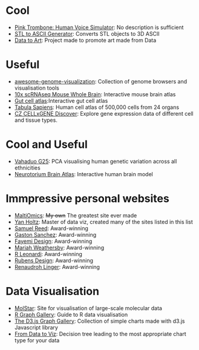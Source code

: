 # Cool
- [Pink Trombone: Human Voice Simulator](https://dood.al/pinktrombone/): No description is sufficient
- [STL to ASCII Generator](https://andrewsink.github.io/STL-to-ASCII-Generator/): Converts STL objects to 3D ASCII
- [Data to Art](https://www.data-to-art.com/): Project made to promote art made from Data

# Useful
- [awesome-genome-visualization](https://cmdcolin.github.io/awesome-genome-visualization/?latest=true): Collection of genome browsers and visualisation tools
- [10x scRNAseq Mouse Whole Brain](https://knowledge.brain-map.org/abcatlas): Interactive mouse brain atlas
- [Gut cell atlas](https://www.gutcellatlas.org/spacetime/full/):Interactive gut cell atlas
- [Tabula Sapiens](https://cellxgene.cziscience.com/e/53d208b0-2cfd-4366-9866-c3c6114081bc.cxg/): Human cell atlas of 500,000 cells from 24 organs
- [CZ CELLxGENE Discover](https://cellxgene.cziscience.com/): Explore gene expression data of different cell and tissue types.

# Cool and Useful
- [Vahaduo G25](https://vahaduo.github.io/3d/g25/): PCA visualising human genetic variation across all ethnicities
- [Neurotorium Brain Atlas](https://neurotorium.org/tool/brain-atlas/): Interactive human brain model

# Immpressive personal websites 
- [MaltiOmics](https://maltiomics.com/): ~~My own~~ The greatest site ever made
- [Yan Holtz](https://www.yan-holtz.com/): Master of data viz, created many of the sites listed in this list
- [Samuel Reed](https://www.strml.net/): Award-winning
- [Gaston Sanchez](https://www.gastonsanchez.com/): Award-winning
- [Fayemi Design](https://www.fayemi.design/): Award-winning
- [Mariah Weathersby](http://play.mariahweathersby.com/): Award-winning
- [R Leonardi](http://www.rleonardi.com/): Award-winning
- [Rubens Design](https://www.rubens.design/): Award-winning
- [Renaudroh Linger](https://renaudrohlinger.com/): Award-winning

# Data Visualisation
- [MolStar](https://molstar.org/): Site for visualisation of large-scale molecular data
- [R Graph Gallery](https://r-graph-gallery.com/): Guide to R data visualisation
- [The D3.js Graph Gallery](https://d3-graph-gallery.com/): Collection of simple charts made with d3.js Javascript library
- [From Data to Viz](https://www.data-to-viz.com/): Decision tree leading to the most appropriate chart type for your data

